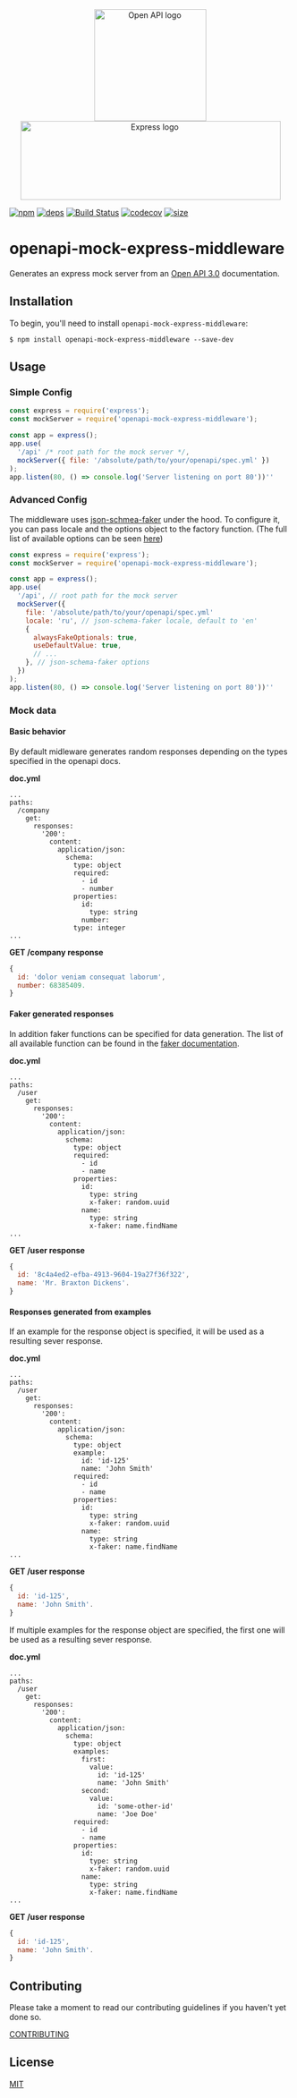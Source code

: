 <div align="center">
  <a href="https://swagger.io/docs/specification/about/">
    <img src="https://raw.githubusercontent.com/aleksandryackovlev/openapi-mock-express-middleware/master/assets/openapi-logo.png" alt="Open API logo" width="200" height="200">
  </a>
  <a href="https://github.com/expressjs/express">
    <img src="https://raw.githubusercontent.com/aleksandryackovlev/openapi-mock-express-middleware/master/assets/express-logo.png" alt="Express logo" width="465" height="141">
  </a>
</div>

[![npm][npm]][npm-url]
[![deps][deps]][deps-url]
[![Build Status](https://travis-ci.org/aleksandryackovlev/openapi-mock-express-middleware.svg?branch=master)](https://travis-ci.org/aleksandryackovlev/openapi-mock-express-middleware)
[![codecov](https://codecov.io/gh/aleksandryackovlev/openapi-mock-express-middleware/branch/master/graph/badge.svg)](https://codecov.io/gh/aleksandryackovlev/openapi-mock-express-middleware)
[![size](https://packagephobia.now.sh/badge?p=openapi-mock-express-middleware)](https://packagephobia.now.sh/result?p=openapi-mock-express-middleware)

# openapi-mock-express-middleware

Generates an express mock server from an [Open API 3.0](https://swagger.io/docs/specification/about/) documentation.

## Installation

To begin, you'll need to install `openapi-mock-express-middleware`:

```console
$ npm install openapi-mock-express-middleware --save-dev
```

## Usage
### Simple Config
```javascript
const express = require('express');
const mockServer = require('openapi-mock-express-middleware');

const app = express();
app.use(
  '/api' /* root path for the mock server */,
  mockServer({ file: '/absolute/path/to/your/openapi/spec.yml' })
);
app.listen(80, () => console.log('Server listening on port 80'))''
```

### Advanced Config
The middleware uses [json-schmea-faker](https://github.com/json-schema-faker/json-schema-faker) under the hood. To configure it, you can pass locale and the options object to the factory function. (The full list of available options can be seen [here](https://github.com/json-schema-faker/json-schema-faker/tree/master/docs#available-options))
```javascript
const express = require('express');
const mockServer = require('openapi-mock-express-middleware');

const app = express();
app.use(
  '/api', // root path for the mock server
  mockServer({
    file: '/absolute/path/to/your/openapi/spec.yml'
    locale: 'ru', // json-schema-faker locale, default to 'en'
    {
      alwaysFakeOptionals: true,
      useDefaultValue: true,
      // ...
    }, // json-schema-faker options
  })
);
app.listen(80, () => console.log('Server listening on port 80'))''
```

### Mock data
#### Basic behavior
By default midleware generates random responses depending on the types specified in the openapi docs.

**doc.yml**
```
...
paths:
  /company
    get:
      responses:
        '200':
          content:
            application/json:
              schema:
                type: object
                required:
                  - id
                  - number
                properties:
                  id:
                    type: string
                  number:
                type: integer
...
```

**GET /company response**
```javascript
{
  id: 'dolor veniam consequat laborum',
  number: 68385409.
}
```

#### Faker generated responses
In addition faker functions can be specified for data generation. The list of all available function can be found in the [faker documentation](https://github.com/marak/Faker.js/#api-methods).

**doc.yml**
```
...
paths:
  /user
    get:
      responses:
        '200':
          content:
            application/json:
              schema:
                type: object
                required:
                  - id
                  - name
                properties:
                  id:
                    type: string
                    x-faker: random.uuid
                  name:
                    type: string
                    x-faker: name.findName
...
```

**GET /user response**
```javascript
{
  id: '8c4a4ed2-efba-4913-9604-19a27f36f322',
  name: 'Mr. Braxton Dickens'.
}
```

#### Responses generated from examples
If an example for the response object is specified, it will be used as a resulting sever response.

**doc.yml**
```
...
paths:
  /user
    get:
      responses:
        '200':
          content:
            application/json:
              schema:
                type: object
                example:
                  id: 'id-125'
                  name: 'John Smith'
                required:
                  - id
                  - name
                properties:
                  id:
                    type: string
                    x-faker: random.uuid
                  name:
                    type: string
                    x-faker: name.findName
...
```

**GET /user response**
```javascript
{
  id: 'id-125',
  name: 'John Smith'.
}
```

If multiple examples for the response object are specified, the first one will be used as a resulting sever response.

**doc.yml**
```
...
paths:
  /user
    get:
      responses:
        '200':
          content:
            application/json:
              schema:
                type: object
                examples:
                  first:
                    value:
                      id: 'id-125'
                      name: 'John Smith'
                  second:
                    value:
                      id: 'some-other-id'
                      name: 'Joe Doe'
                required:
                  - id
                  - name
                properties:
                  id:
                    type: string
                    x-faker: random.uuid
                  name:
                    type: string
                    x-faker: name.findName
...
```

**GET /user response**
```javascript
{
  id: 'id-125',
  name: 'John Smith'.
}
```

## Contributing

Please take a moment to read our contributing guidelines if you haven't yet done so.

[CONTRIBUTING](./.github/CONTRIBUTING.md)

## License

[MIT](./LICENSE)


[npm]: https://img.shields.io/npm/v/openapi-mock-express-middleware.svg
[npm-url]: https://npmjs.com/package/openapi-mock-express-middleware
[deps]: https://david-dm.org/aleksandryackovlev/openapi-mock-express-middleware.svg
[deps-url]: https://david-dm.org/aleksandryackovlev/openapi-mock-express-middleware


